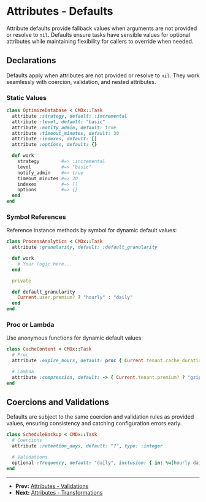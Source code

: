 # Attributes - Defaults

Attribute defaults provide fallback values when arguments are not provided or resolve to `nil`. Defaults ensure tasks have sensible values for optional attributes while maintaining flexibility for callers to override when needed.

## Declarations

Defaults apply when attributes are not provided or resolve to `nil`. They work seamlessly with coercion, validation, and nested attributes.

### Static Values

```ruby
class OptimizeDatabase < CMDx::Task
  attribute :strategy, default: :incremental
  attribute :level, default: "basic"
  attribute :notify_admin, default: true
  attribute :timeout_minutes, default: 30
  attribute :indexes, default: []
  attribute :options, default: {}

  def work
    strategy        #=> :incremental
    level           #=> "basic"
    notify_admin    #=> true
    timeout_minutes #=> 30
    indexes         #=> []
    options         #=> {}
  end
end
```

### Symbol References

Reference instance methods by symbol for dynamic default values:

```ruby
class ProcessAnalytics < CMDx::Task
  attribute :granularity, default: :default_granularity

  def work
    # Your logic here...
  end

  private

  def default_granularity
    Current.user.premium? ? "hourly" : "daily"
  end
end
```

### Proc or Lambda

Use anonymous functions for dynamic default values:

```ruby
class CacheContent < CMDx::Task
  # Proc
  attribute :expire_hours, default: proc { Current.tenant.cache_duration || 24 }

  # Lambda
  attribute :compression, default: -> { Current.tenant.premium? ? "gzip" : "none" }
end
```

## Coercions and Validations

Defaults are subject to the same coercion and validation rules as provided values, ensuring consistency and catching configuration errors early.

```ruby
class ScheduleBackup < CMDx::Task
  # Coercions
  attribute :retention_days, default: "7", type: :integer

  # Validations
  optional :frequency, default: "daily", inclusion: { in: %w[hourly daily weekly monthly] }
end
```

---

- **Prev:** [Attributes - Validations](validations.md)
- **Next:** [Attributes - Transformations](transformations.md)
